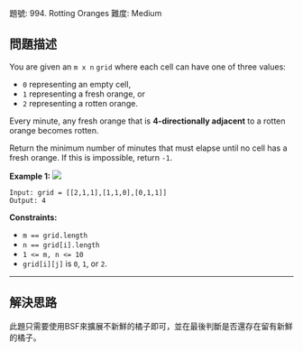 題號: 994. Rotting Oranges
難度: Medium

## 問題描述
You are given an `m x n` `grid` where each cell can have one of three values:

- `0` representing an empty cell,
- `1` representing a fresh orange, or
- `2` representing a rotten orange.

Every minute, any fresh orange that is **4-directionally adjacent** to a rotten orange becomes rotten.

Return the minimum number of minutes that must elapse until no cell has a fresh orange. If this is impossible, return `-1`.

**Example 1:**
![](https://i.imgur.com/XqcjCnA.png)
```
Input: grid = [[2,1,1],[1,1,0],[0,1,1]]
Output: 4
```

**Constraints:**

- `m == grid.length`
- `n == grid[i].length`
- `1 <= m, n <= 10`
- `grid[i][j]` is `0`, `1`, or `2`.

---
## 解決思路
此題只需要使用BSF來擴展不新鮮的橘子即可，並在最後判斷是否還存在留有新鮮的橘子。